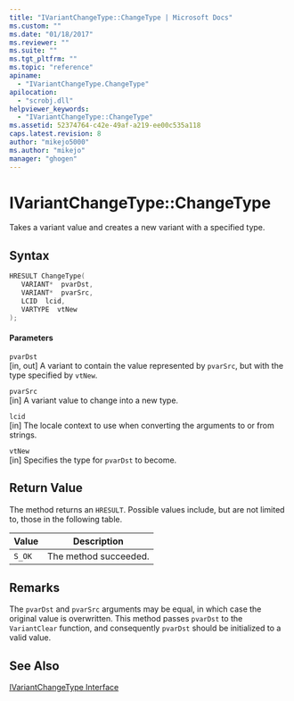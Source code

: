 ```yaml
---
title: "IVariantChangeType::ChangeType | Microsoft Docs"
ms.custom: ""
ms.date: "01/18/2017"
ms.reviewer: ""
ms.suite: ""
ms.tgt_pltfrm: ""
ms.topic: "reference"
apiname: 
  - "IVariantChangeType.ChangeType"
apilocation: 
  - "scrobj.dll"
helpviewer_keywords: 
  - "IVariantChangeType::ChangeType"
ms.assetid: 52374764-c42e-49af-a219-ee00c535a118
caps.latest.revision: 8
author: "mikejo5000"
ms.author: "mikejo"
manager: "ghogen"
---
```

# IVariantChangeType::ChangeType
Takes a variant value and creates a new variant with a specified type.  
  
## Syntax  
  
```cpp
HRESULT ChangeType(  
   VARIANT*  pvarDst,  
   VARIANT*  pvarSrc,  
   LCID  lcid,  
   VARTYPE  vtNew  
);  
```  
  
#### Parameters  
 `pvarDst`  
 [in, out] A variant to contain the value represented by `pvarSrc`, but with the type specified by `vtNew`.  
  
 `pvarSrc`  
 [in] A variant value to change into a new type.  
  
 `lcid`  
 [in] The locale context to use when converting the arguments to or from strings.  
  
 `vtNew`  
 [in] Specifies the type for `pvarDst` to become.  
  
## Return Value  
 The method returns an `HRESULT`. Possible values include, but are not limited to, those in the following table.  
  
|Value|Description|  
|-----------|-----------------|  
|`S_OK`|The method succeeded.|  
  
## Remarks  
 The `pvarDst` and `pvarSrc` arguments may be equal, in which case the original value is overwritten. This method passes `pvarDst` to the `VariantClear` function, and consequently `pvarDst` should be initialized to a valid value.  
  
## See Also  
 [IVariantChangeType Interface](../../winscript/reference/ivariantchangetype-interface.md)